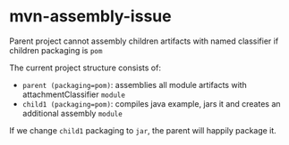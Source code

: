 # mvn-assembly-issue
Parent project cannot assembly children artifacts with named classifier if children packaging is `pom`

The current project structure consists of:

* `parent (packaging=pom)`: assemblies all module artifacts with attachmentClassifier `module`
* `child1 (packaging=pom)`: compiles java example, jars it and creates an additional assembly `module`

If we change `child1` packaging to `jar`, the parent will happily package it.
